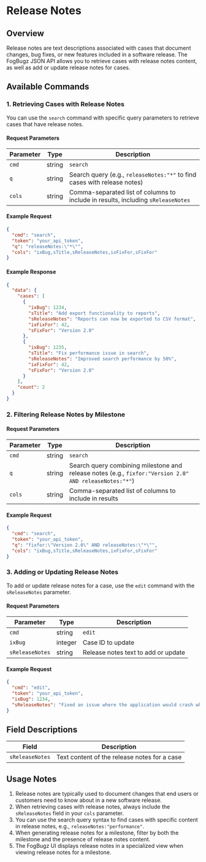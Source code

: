 # Release Notes

## Overview
Release notes are text descriptions associated with cases that document changes, bug fixes, or new features included in a software release. The FogBugz JSON API allows you to retrieve cases with release notes content, as well as add or update release notes for cases.

## Available Commands

### 1. Retrieving Cases with Release Notes
You can use the `search` command with specific query parameters to retrieve cases that have release notes.

#### Request Parameters
| Parameter | Type | Description |
|-----------|------|-------------|
| `cmd` | string | `search` |
| `q` | string | Search query (e.g., `releaseNotes:"*"` to find cases with release notes) |
| `cols` | string | Comma-separated list of columns to include in results, including `sReleaseNotes` |

#### Example Request
```json
{
  "cmd": "search",
  "token": "your_api_token",
  "q": "releaseNotes:\"*\"",
  "cols": "ixBug,sTitle,sReleaseNotes,ixFixFor,sFixFor"
}
```

#### Example Response
```json
{
  "data": {
    "cases": [
      {
        "ixBug": 1234,
        "sTitle": "Add export functionality to reports",
        "sReleaseNotes": "Reports can now be exported to CSV format",
        "ixFixFor": 42,
        "sFixFor": "Version 2.0"
      },
      {
        "ixBug": 1235,
        "sTitle": "Fix performance issue in search",
        "sReleaseNotes": "Improved search performance by 50%",
        "ixFixFor": 42,
        "sFixFor": "Version 2.0"
      }
    ],
    "count": 2
  }
}
```

### 2. Filtering Release Notes by Milestone

#### Request Parameters
| Parameter | Type | Description |
|-----------|------|-------------|
| `cmd` | string | `search` |
| `q` | string | Search query combining milestone and release notes (e.g., `fixfor:"Version 2.0" AND releaseNotes:"*"`) |
| `cols` | string | Comma-separated list of columns to include in results |

#### Example Request
```json
{
  "cmd": "search",
  "token": "your_api_token",
  "q": "fixfor:\"Version 2.0\" AND releaseNotes:\"*\"",
  "cols": "ixBug,sTitle,sReleaseNotes,ixFixFor,sFixFor"
}
```

### 3. Adding or Updating Release Notes

To add or update release notes for a case, use the `edit` command with the `sReleaseNotes` parameter.

#### Request Parameters
| Parameter | Type | Description |
|-----------|------|-------------|
| `cmd` | string | `edit` |
| `ixBug` | integer | Case ID to update |
| `sReleaseNotes` | string | Release notes text to add or update |

#### Example Request
```json
{
  "cmd": "edit",
  "token": "your_api_token",
  "ixBug": 1234,
  "sReleaseNotes": "Fixed an issue where the application would crash when processing large files."
}
```

## Field Descriptions
| Field | Description |
|-------|-------------|
| `sReleaseNotes` | Text content of the release notes for a case |

## Usage Notes
1. Release notes are typically used to document changes that end users or customers need to know about in a new software release.
2. When retrieving cases with release notes, always include the `sReleaseNotes` field in your `cols` parameter.
3. You can use the search query syntax to find cases with specific content in release notes, e.g., `releaseNotes:"performance"`.
4. When generating release notes for a milestone, filter by both the milestone and the presence of release notes content.
5. The FogBugz UI displays release notes in a specialized view when viewing release notes for a milestone.
